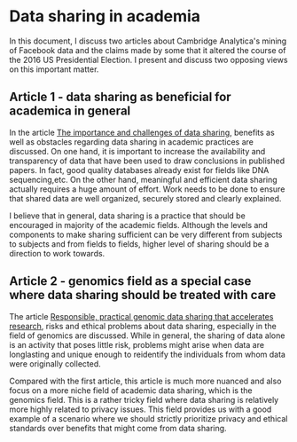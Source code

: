 # Data sharing in academia
In this document, I discuss two articles about Cambridge Analytica's mining of Facebook data and the claims made by some that it altered the course of the 2016 US Presidential Election.  I present and discuss two opposing views on this important matter.

## Article 1 - data sharing as beneficial for academica in general
In the article [The importance and challenges of data sharing](https://www.nature.com/articles/s41565-020-0646-0), benefits as well as obstacles regarding data sharing in academic practices are discussed. On one hand, it is important to increase the availability and transparency of data that have been used to draw conclusions in published papers. In fact, good quality databases already exist for fields like DNA sequencing,etc. On the other hand, meaningful and efficient data sharing actually requires a huge amount of effort. Work needs to be done to ensure that shared data are well organized, securely stored and clearly explained.

I believe that in general, data sharing is a practice that should be encouraged in majority of the academic fields. Although the levels and components to make sharing sufficient can be very different from subjects to subjects and from fields to fields, higher level of sharing should be a direction to work towards.

## Article 2 - genomics field as a special case where data sharing should be treated with care
The article [Responsible, practical genomic data sharing that accelerates research](https://www.nature.com/articles/s41576-020-0257-5#Sec5), risks and ethical problems about data sharing, especially in the field of genomics are discussed. While in general, the sharing of data alone is an activity that poses little risk, problems might arise when data are longlasting and unique enough to reidentify the individuals from whom data were originally collected.

Compared with the first article, this article is much more nuanced and also focus on a more niche field of academic data sharing, which is the genomics field. This is a rather tricky field where data sharing is relatively more highly related to privacy issues. This field provides us with a good example of a scenario where we should strictly prioritize privacy and ethical standards over benefits that might come from data sharing.
